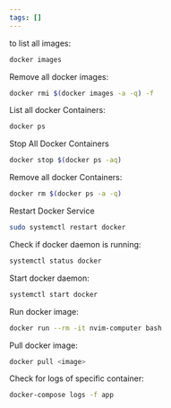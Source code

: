 ```yaml
---
tags: []
---
```


to list all images:
```bash
docker images
```

Remove all docker images:
```bash
docker rmi $(docker images -a -q) -f
```

List all docker Containers:
```bash
docker ps
```

Stop All Docker Containers
```bash
docker stop $(docker ps -aq)
```

Remove all docker Containers:
```bash
docker rm $(docker ps -a -q)
```

Restart Docker Service
```bash
sudo systemctl restart docker
```

Check if docker daemon is running:
```bash
systemctl status docker
```

Start docker daemon:
```bash
systemctl start docker
```

Run docker image:
```bash
docker run --rm -it nvim-computer bash
```

Pull docker image:
```bash
docker pull <image>
```

Check for logs of specific container:
```bash
docker-compose logs -f app
```

